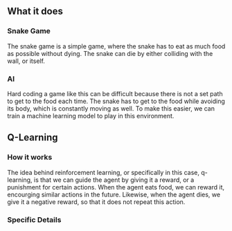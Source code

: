 ## What it does
### Snake Game
The snake game is a simple game, where the snake has to eat as much food as possible without dying. The snake can die by either colliding with the wall, or itself.

### AI
Hard coding a game like this can be difficult because there is not a set path to get to the food each time. The snake has to get to the food while avoiding its body, which is constantly moving as well. To make this easier, we can train a machine learning model to play in this environment.

## Q-Learning
### How it works
The idea behind reinforcement learning, or specifically in this case, q-learning, is that we can guide the agent by giving it a reward, or a punishment for certain actions. When the agent eats food, we can reward it, encourging similar actions in the future. Likewise, when the agent dies, we give it a negative reward, so that it does not repeat this action.

### Specific Details
